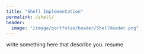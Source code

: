 ```yaml
---
title: "Shell Implementation"
permalink: /shell/
header:
  image: "/image/portfolio/header/ShellHeader.png"
---
```


write something here that describe you. resume
